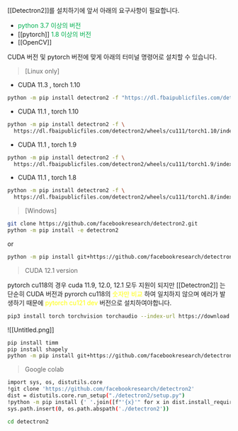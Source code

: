 [[Detectron2]]를 설치하기에 앞서 아래의 요구사항이 필요합니다.

- <font color="#00b050">python 3.7 이상의 버전</font>
- [[pytorch]] <font color="#00b050">1.8 이상의 버전</font>
- [[OpenCV]] 

CUDA 버전 및 pytorch 버전에 맞게 아래의 터미널 명령어로 설치할 수 있습니다.

> [Linux only]
- CUDA 11.3 , torch 1.10
```bash
python -m pip install detectron2 -f "https://dl.fbaipublicfiles.com/detectron2/wheels/cu113/torch1.10/index.html"
```

- CUDA 11.1 , torch 1.10
```bash
python -m pip install detectron2 -f \
  https://dl.fbaipublicfiles.com/detectron2/wheels/cu111/torch1.10/index.html
```

- CUDA 11.1 , torch 1.9
```bash
python -m pip install detectron2 -f \
  https://dl.fbaipublicfiles.com/detectron2/wheels/cu111/torch1.9/index.html
```

- CUDA 11.1 , torch 1.8
```bash
python -m pip install detectron2 -f \
  https://dl.fbaipublicfiles.com/detectron2/wheels/cu111/torch1.8/index.html
```


> [Windows]

```bash
git clone https://github.com/facebookresearch/detectron2.git
python -m pip install -e detectron2
```

or

```bash
python -m pip install git+https://github.com/facebookresearch/detectron2.git
```


> CUDA 12.1 version

pytorch cu118의 경우 cuda 11.9, 12.0, 12.1 모두 지원이 되지만 [[Detectron2]] 는 단순히 CUDA 버전과 pyrorch cu118의 <font color="#ffff00">숫자만 비교</font> 하여 일치하지 않으며 에러가 발생하기 때문에 <font color="#ffff00">pytorch cu121 dev</font> 버전으로 설치하여야합니다.

```bash
pip3 install torch torchvision torchaudio --index-url https://download.pytorch.org/whl/nightly/cu121
```

![[Untitled.png]]

```bash
pip install timm 
pip install shapely 
python -m pip install git+https://github.com/facebookresearch/detectron2.git
```

> Google colab

```bash
import sys, os, distutils.core
!git clone 'https://github.com/facebookresearch/detectron2'
dist = distutils.core.run_setup("./detectron2/setup.py")
!python -m pip install {' '.join([f"'{x}'" for x in dist.install_requires])}
sys.path.insert(0, os.path.abspath('./detectron2'))
```

```bash
cd detectron2
```

